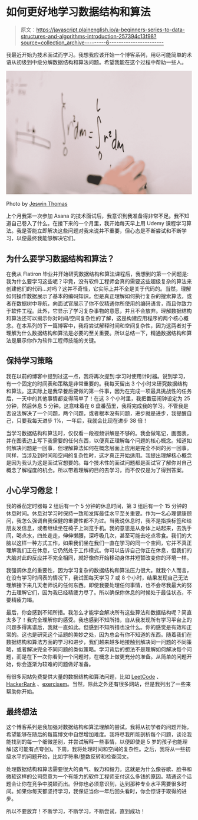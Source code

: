 # 如何更好地学习数据结构和算法

> 原文：<https://javascript.plainenglish.io/a-beginners-series-to-data-structures-and-algorithms-introduction-257394c13f98?source=collection_archive---------6----------------------->

我最近开始为技术面试而学习。我想我应该开始一个博客系列，用尽可能简单的术语从初级到中级分解数据结构和算法问题。希望我能在这个过程中帮助一些人。

![](img/ce1918b2fcdee85c956a1a3e5dff5b05.png)

Photo by [Jeswin Thomas](https://unsplash.com/@jeswinthomas?utm_source=medium&utm_medium=referral)

上个月我第一次参加 Asana 的技术面试后，我意识到我准备得非常不足。我不知道自己卷入了什么。在接下来的一个月里，我开始每天早上用 Udemy 课程学习算法。我是否能立即解决这些问题对我来说并不重要，但心态是不断尝试和不断学习，以便最终我能够解决它们。

## **为什么要学习数据结构和算法？**

在我从 Flatiron 毕业并开始研究数据结构和算法课程后，我想到的第一个问题是:我为什么要学习这些呢？毕竟，没有软件工程师会真的需要这些超级复杂的算法来创建他们的代码…对吗？这并不奇怪，它实际上并不全是关于代码的。当然，理解如何操作数据展示了基本的编码知识。但是真正理解如何执行复杂的搜索算法，或者在数据树中导航，向面试官展示了你不仅精通你所使用的编码语言，而且你致力于软件工程。此外，它显示了学习复杂事物的意愿，并且不会放弃。理解数据结构和算法还可以揭示你对时间/空间复杂性的了解，这是构建应用程序的两个核心概念。在本系列的下一篇博客中，我将尝试解释时间和空间复杂性，因为这两者对于理解为什么数据结构和算法是必要的至关重要。所以总结一下，精通数据结构和算法是展示你作为软件工程师技能的关键。

## **保持学习策略**

我在以前的博客中提到过这一点，我将再次提到:学习时使用计时器。说到学习，有一个固定的时间表和策略是非常重要的。我每天留出 3 个小时来研究数据结构和算法。这实际上是我早餐后要做的第一件事，因为在完成一项最具挑战性的任务后，一天中的其他事情都变得简单了！在这 3 个小时里，我把番茄闹钟设定为 25 分钟，然后休息 5 分钟。这意味着在 6 盘番茄里，我将完成我的学习。不管我是否设法解决了一个问题，两个问题，或者根本没有问题，进步就是进步，我提醒自己，只要我每天进步 1%，一年后，我就会比现在进步 38 倍！

当学习数据结构和算法时，仅仅看一段视频讲解是不够的。我会做笔记，画图表，并在图表边上写下我需要的任何东西，以便真正理解每个问题的核心概念。知道如何解决问题是一回事，但理解算法如何在概念层面上应用是完全不同的另一回事。同样，当涉及到时间和空间的复杂性时，这才真正开始适用。我提出理解核心概念是因为我认为这是面试官想要的。每个技术性的面试问题都是面试官了解你对自己概念了解程度的机会。所以带着理解的目的去学习，而不仅仅是为了得到答案。

## **小心学习倦怠！**

我的番茄定时器每 2 组后有一个 5 分钟的休息时间，第 3 组后有一个 15 分钟的休息时间。休息对学习时保持一致和发挥最佳水平至关重要。作为一名心理健康顾问，我怎么强调自我保健的重要性都不为过。当我说休息时，我不是指换标签和给朋友发信息，或者继续坐在椅子上浏览手机。我的意思是从身体上站起来，去洗手间，喝点水，四处走走，伸伸懒腰，深呼吸几次，甚至可能去吃点零食。我们的大脑以这样一种方式工作，如果我们坐在我们一直在学习的同一个空间，它并不真正理解我们正在休息，它仍然处于工作模式。你可以告诉自己你正在休息，但我们的大脑对此的反应并不完全相同，就好像你开始移动身体并短暂改变你的环境一样。

我强调休息的重要性，因为学习复杂的数据结构和算法压力很大。就我个人而言，在没有学习时间表的情况下，我试图每天学习 7 或 8 个小时，结果发现自己无法理解接下来几天老师说的任何东西。即使我要处理任何事情，也不会尽我最大的努力去理解它们，因为我已经精疲力尽了。所以确保你休息的时候处于最佳状态，不要精疲力竭。

最后，你会感到不知所措。我怎么才能学会解决所有这些算法和数据结构呢？简直太多了！我完全理解你的感受。我也感到不知所措，自从我发现所有学习平台上的问题多得离谱后，我就一直如此。但感到不知所措也没什么。你的感觉是有效和正常的。这也是研究这个话题的美妙之处，因为总会有你不知道的东西。随着我们在数据结构和算法方面的学习和进步，我们越来越多地接触到解决同一问题的不同策略，或者解决完全不同问题的类似策略。学习背后的想法不是理解如何解决每个问题，而是在下一次你看到一个问题时，在概念上做更充分的准备。从简单的问题开始，你会逐渐为较难的问题做好准备。

有很多网站免费提供大量的数据结构和算法问题，比如 [LeetCode](https://leetcode.com/) 、 [HackerRank](https://www.hackerrank.com/) 、[exercisem](https://exercism.io/)。当然，除此之外还有很多网站，但是我列出了一些来帮助你开始。

## **最终想法**

这个博客系列是我加强对数据结构和算法理解的尝试。我将从初学者的问题开始，希望能够在随后的每篇博文中自然增加难度。我将尽我所能剖析每个问题，谈论我能找到的每一个细微差别，并尝试解释一些事情，以便即使是 5 岁的孩子也能理解(这可能有点夸张)。下周，我将处理时间和空间的复杂性。之后，我将从一些初级水平的问题开始，比如字符串/整数反转和检查回文。

处理数据结构和算法需要很大的勇气、毅力和毅力。这就是为什么像谷歌、脸书和微软这样的公司愿意为一个有能力的软件工程师支付这么多钱的原因。精通这个话题会让你在竞争中脱颖而出。但你也必须意识到，达到那种专业水平需要很多时间。如果你每天都坚持学习，我保证当你一年后回头看时，你会惊讶于取得的进步。

所以不要放弃！不断学习，不断学习，不断尝试，直到成功！